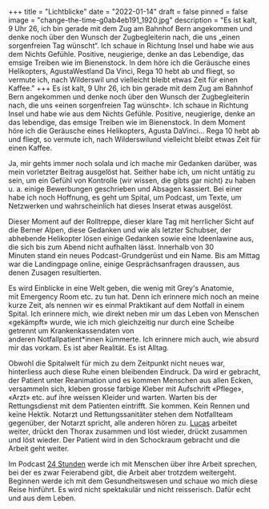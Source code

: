 +++
title = "Lichtblicke"
date = "2022-01-14"
draft = false
pinned = false
image = "change-the-time-g0ab4eb191_1920.jpg"
description = "Es ist kalt, 9 Uhr 26, ich bin gerade mit dem Zug am Bahnhof Bern angekommen und denke noch über den Wunsch der Zugbegleiterin nach, die uns „einen sorgenfreien Tag wünscht“. Ich schaue in Richtung Insel und habe wie aus dem Nichts Gefühle. Positive, neugierige, denke an das Lebendige, das emsige Treiben wie im Bienenstock. In dem höre ich die Geräusche eines Helikopters, AgustaWestland Da Vinci, Rega 10 hebt ab und fliegt, so vermute ich, nach Wilderswil und vielleicht bleibt etwas Zeit für einen Kaffee."
+++
Es ist kalt, 9 Uhr 26, ich bin gerade mit dem Zug am Bahnhof Bern angekommen und denke noch über den Wunsch der Zugbegleiterin nach, die uns «einen sorgenfreien Tag wünscht». Ich schaue in Richtung Insel und habe wie aus dem Nichts Gefühle. Positive, neugierige, denke an das lebendige, das emsige Treiben wie im Bienenstock. In dem Moment höre ich die Geräusche eines Helikopters, Agusta DaVinci… Rega 10 hebt ab und fliegt, so vermute ich, nach Wilderswilund vielleicht bleibt etwas Zeit für einen Kaffee.

Ja, mir gehts immer noch solala und ich mache mir Gedanken darüber, was mein vorletzter Beitrag ausgelöst hat. Seither habe ich, um nicht untätig zu sein, um ein Gefühl von Kontrolle (wir wissen, die gibts gar nicht) zu haben u. a. einige Bewerbungen geschrieben und Absagen kassiert. Bei einer habe ich noch Hoffnung, es geht um Spital, um Podcast, um Texte, um Netzwerken und wahrscheinlich hat dieses Inserat etwas ausgelöst.

Dieser Moment auf der Rolltreppe, dieser klare Tag mit herrlicher Sicht auf die Berner Alpen, diese Gedanken und wie als letzter Schubser, der abhebende Helikopter lösen einige Gedanken sowie eine Ideenlawine aus, die sich bis zum Abend nicht aufhalten lässt. Innerhalb von 30 Minuten stand ein neues Podcast-Grundgerüst und ein Name. Bis am Mittag war die Landingpage online, einige Gesprächsanfragen draussen, aus denen Zusagen resultierten.

Es wird Einblicke in eine Welt geben, die wenig mit Grey's Anatomie, mit Emergency Room etc. zu tun hat. Denn ich erinnere mich noch an meine kurze Zeit, als nennen wir es einmal Praktikant auf dem Notfall in einem Spital. Ich erinnere mich, wie direkt neben mir um das Leben von Menschen «gekämpft» wurde, wie ich mich gleichzeitig nur durch eine Scheibe getrennt um Krankenkassendaten von anderen Notfallpatient*innen kümmerte. Ich erinnere mich auch, wie absurd mir das vorkam. Es ist aber Realität. Es ist Alltag.

Obwohl die Spitalwelt für mich zu dem Zeitpunkt nicht neues war, hinterliess auch diese Ruhe einen bleibenden Eindruck. Da wird er gebracht, der Patient unter Reanimation und es kommen Menschen aus allen Ecken, versammeln sich, kleben grosse farbige Kleber mit  Aufschrift «Pflege», «Arzt» etc. auf ihre weissen Kleider und warten. Warten bis der Rettungsdienst mit dem Patienten eintrifft. Sie kommen. Kein Rennen und keine Hektik. Notarzt und Rettungssanitäter stehen dem Notfallteam gegenüber, der Notarzt spricht, alle anderen hören zu. [Lucas](https://www.lucas-cpr.com/de/) arbeitet weiter, drückt den Thorax zusammen und löst wieder, drückt zusammen und löst wieder. Der Patient wird in den Schockraum gebracht und die Arbeit geht weiter. 

Im Podcast [24 Stunden](https://www.24stunden.life) werde ich mit Menschen über ihre Arbeit sprechen, bei der es zwar Feierabend gibt, die Arbeit aber trotzdem weitergeht. Beginnen werde ich mit dem Gesundheitswesen und schaue wo mich diese Reise hinführt. Es wird nicht spektakulär und nicht reisserisch. Dafür echt und aus dem Leben.